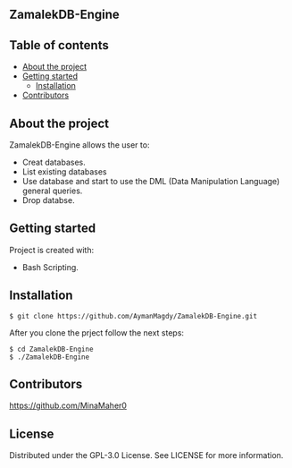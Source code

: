 ## ZamalekDB-Engine

## Table of contents
* [About the project](#about-the-project)
* [Getting started](#getting-started)
  * [Installation](#installation)
* [Contributors](#contributors)


## About the project
ZamalekDB-Engine allows the user to:

* Creat databases.
* List existing databases
* Use database and start to use the DML (Data Manipulation Language) general queries.
* Drop databse.
	
## Getting started
Project is created with:
* Bash Scripting.

## Installation
```
$ git clone https://github.com/AymanMagdy/ZamalekDB-Engine.git
```
After you clone the prject follow the next steps:
```
$ cd ZamalekDB-Engine
$ ./ZamalekDB-Engine
```

## Contributors
https://github.com/MinaMaher0

## License
Distributed under the GPL-3.0 License. See LICENSE for more information.


